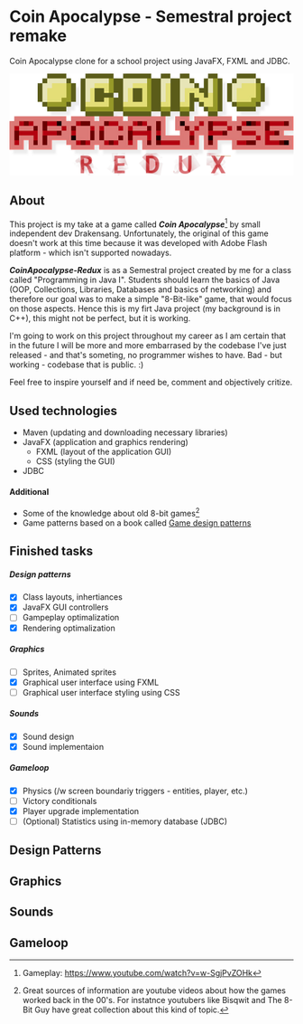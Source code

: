 # Coin Apocalypse - Semestral project remake
Coin Apocalypse clone for a school project using JavaFX, FXML and JDBC.

![CoinApocalypseTitle](/CoinApocalypse/src/main/resources/img/menu/CoinApocalypse.png?raw=true "Coin Apocalypse Redux Logo")

## About
This project is my take at a game called _**Coin Apocalypse**_[^1] by small independent dev Drakensang. Unfortunately, the original of this game doesn't work at this time because it was developed with Adobe Flash platform - which isn't supported nowadays. 

_**CoinApocalypse-Redux**_ is as a Semestral project created by me for a class called "Programming in Java I". Students should learn the basics of Java (OOP, Collections, Libraries, Databases and basics of networking) and therefore our goal was to make a simple "8-Bit-like" game, that would focus on those aspects. Hence this is my firt Java project (my background is in C++), this might not be perfect, but it is working.

I'm going to work on this project throughout my career as I am certain that in the future I will be more and more embarrased by the codebase I've just released - and that's someting, no programmer wishes to have. Bad - but working - codebase that is public. :)  

Feel free to inspire yourself and if need be, comment and objectively critize. 

## Used technologies 
- Maven (updating and downloading necessary libraries)
- JavaFX (application and graphics rendering)
     - FXML (layout of the application GUI)
     - CSS (styling the GUI)
- JDBC

#### Additional
- Some of the knowledge about old 8-bit games[^2]
- Game patterns based on a book called [Game design patterns](https://gameprogrammingpatterns.com/contents.html)

## Finished tasks
##### Design patterns
- [X] Class layouts, inhertiances
- [X] JavaFX GUI controllers
- [ ] Gampeplay optimalization
- [X] Rendering optimalization
##### Graphics
- [ ] Sprites, Animated sprites
- [X] Graphical user interface using FXML
- [ ] Graphical user interface styling using CSS
##### Sounds
- [X] Sound design
- [X] Sound implementaion
##### Gameloop
- [X] Physics (/w screen boundariy triggers - entities, player, etc.)
- [ ] Victory conditionals
- [X] Player upgrade implementation
- [ ] \(Optional) Statistics using in-memory database (JDBC)

## Design Patterns

## Graphics

## Sounds

## Gameloop


[^1]: Gameplay: https://www.youtube.com/watch?v=w-SgjPvZOHk
[^2]: Great sources of information are youtube videos about how the games worked back in the 00's. For instatnce youtubers like Bisqwit and The 8-Bit Guy have great collection about this kind of topic.
